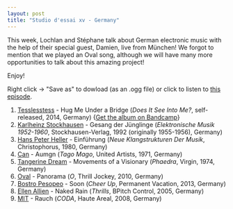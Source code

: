 ```yaml
---
layout: post
title: "Studio d'essai xv - Germany"
---
```


This week, Lochlan and Stéphane talk about German electronic music with the help of their special guest, Damien, live from München!
We forgot to mention that we played an Oval song, although we will have many more opportunities to talk about this amazing project!

Enjoy!

Right click → "Save as" to dowload (as an .ogg file) or click to listen to <a
href="https://raw.githubusercontent.com/studio-dessai/podcasts/master/2014-09-11%20-%20studio%20d%27essai%20xv.ogg">this episode</a>.

1. [Tesslesstess](http://musicbrainz.org/artist/b3a7c641-279b-442f-a70a-eec1d65a7382) - Hug Me Under a Bridge (_Does It See Into Me?_, self-released, 2014, Germany) {[Get the album on Bandcamp](https://tesslesstess.bandcamp.com/)}
2. [Karlheinz Stockhausen](http://musicbrainz.org/artist/fd09d776-ddfd-4558-afe7-814420d704ed) - Gesang der Jünglinge (_Elektronische Musik 1952-1960_, Stockhausen-Verlag, 1992 (originally 1955-1956), Germany)
3. [Hans Peter Heller](http://musicbrainz.org/artist/f9a3602f-b60e-4841-bc2d-99e595c7def1) - Einführung (_Neue Klangstrukturen Der Musik_, Christophorus, 1980, Germany)
4. [Can](http://musicbrainz.org/artist/13501c7d-d181-45ba-af52-5f101d8516a0) - Aumgn (_Tago Mago_, United Artists, 1971, Germany)
5. [Tangerine Dream](http://musicbrainz.org/artist/23d8426c-18c7-46e6-a51d-7395bd43c641) - Movements of a Visionary (_Phaedra_, Virgin, 1974, Germany)
6. [Oval](http://musicbrainz.org/artist/2fa478b1-dee0-428c-8e18-8b0b6608b2dd) - Panorama (_O_, Thrill Jockey, 2010, Germany)
7. [Bostro Pesopeo](http://musicbrainz.org/artist/a7f28c1c-8df6-45ab-912d-024e596805c2) - Soon (_Cheer Up_, Permanent Vacation, 2013, Germany)
8. [Ellen Allien](http://musicbrainz.org/artist/2ff63f00-0954-4b14-9007-e19b822fc8b2) - Naked Rain (_Thrills_, BPitch Control, 2005, Germany)
9. [MIT](http://musicbrainz.org/artist/103fa42d-b4fa-43dd-9c83-d13cf5c0f93b) - Rauch (_CODA_, Haute Areal, 2008, Germany)